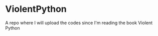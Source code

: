 ViolentPython
=============

A repo where I will upload the codes since I'm reading the book Violent Python